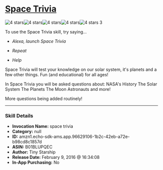 # [Space Trivia](http://alexa.amazon.com/#skills/amzn1.echo-sdk-ams.app.96629106-1b2c-42eb-a72e-b98cd8c1857d)
![4 stars](../../images/ic_star_black_18dp_1x.png)![4 stars](../../images/ic_star_black_18dp_1x.png)![4 stars](../../images/ic_star_black_18dp_1x.png)![4 stars](../../images/ic_star_black_18dp_1x.png)![4 stars](../../images/ic_star_border_black_18dp_1x.png) 3

To use the Space Trivia skill, try saying...

* *Alexa, launch Space Trivia*

* *Repeat*

* *Help*

Space Trivia will test your knowledge on our solar system, it's planets and a few other things. Fun (and educational) for all ages!

In Space Trivia you will be asked questions about:
NASA's History
The Solar System
The Planets
The Moon
Astronauts
and more!

More questions being added routinely!

***

### Skill Details

* **Invocation Name:** space trivia
* **Category:** null
* **ID:** amzn1.echo-sdk-ams.app.96629106-1b2c-42eb-a72e-b98cd8c1857d
* **ASIN:** B01BLUPQEC
* **Author:** Tiny Starship
* **Release Date:** February 9, 2016 @ 16:34:08
* **In-App Purchasing:** No
